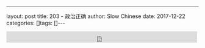 ---
layout: post
title: 203 - 政治正确
author: Slow Chinese
date: 2017-12-22
categories: []tags: []---

<iframe src="https://archive.org/embed/slowchinese_201909/Slow_Chinese_203.mp3" width="500" height="30" frameborder="0" webkitallowfullscreen="true" mozallowfullscreen="true" allowfullscreen></iframe>
